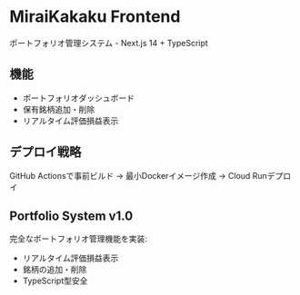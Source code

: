 # MiraiKakaku Frontend

ポートフォリオ管理システム - Next.js 14 + TypeScript

## 機能
- ポートフォリオダッシュボード
- 保有銘柄追加・削除
- リアルタイム評価損益表示


## デプロイ戦略

GitHub Actionsで事前ビルド → 最小Dockerイメージ作成 → Cloud Runデプロイ

## Portfolio System v1.0

完全なポートフォリオ管理機能を実装:
- リアルタイム評価損益表示
- 銘柄の追加・削除
- TypeScript型安全
